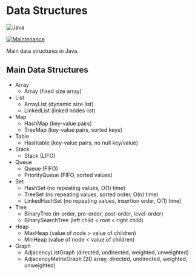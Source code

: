 # Data Structures

![Java](https://img.shields.io/badge/java-%23ED8B00.svg?style=for-the-badge&logo=openjdk&logoColor=white)

[![Maintenance](https://img.shields.io/badge/Maintained%3F-yes-green.svg)](https://GitHub.com/Naereen/StrapDown.js/graphs/commit-activity)

Main data structures in Java.

## Main Data Structures

- Array
  - Array (fixed size array)
- List
  - ArrayList (dynamic size list)
  - LinkedList (linked nodes list)
- Map
  - HashMap (key-value pairs)
  - TreeMap (key-value pairs, sorted keys)
- Table
  - Hashtable (key-value pairs, no null key/value)
- Stack
  - Stack (LIFO)
- Queue
  - Queue (FIFO)
  - PriorityQueue (FIFO, sorted values)
- Set
  - HashSet (no repeating values, O(1) time)
  - TreeSet (no repeating values, sorted order, O(n) time)
  - LinkedHashSet (no repeating values, insertion order, O(1) time)
- Tree
  - BinaryTree (in-order, pre-order, post-order, level-order)
  - BinarySearchTree (left child < root < right child)
- Heap
  - MaxHeap (value of node > value of children)
  - MinHeap (value of node < value of children)
- Graph
  - AdjacencyListGraph (directed, undirected, weighted, unweighted)
  - AdjacencyMatrixGraph (2D array, directed, undirected, weighted, unweighted)
